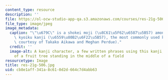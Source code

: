 ```yaml
---
content_type: resource
description: ''
file: https://ol-ocw-studio-app-qa.s3.amazonaws.com/courses/res-21g-506-kanji-learning-any-time-any-place-for-japanese-vi-spring-2021/cb8e1aff341a8c610d2d664c7d4abb63_res-21g-506.jpg
file_type: image/jpeg
image_metadata:
  caption: "\"\u679C\" is a shokei moji (\u8C61\u5F62\u6587\u5B57) among the 1026\
    \ kyoiku kanji (\u6559\u80B2\u6F22\u5B57), the most commonly used kanji (Image\
    \ courtesy of Takako Aikawa and Meghan Perdue)."
  credit: ''
  image-alt: A kanji character, a few written phrases using this kanji, and an illustration
    of a fruit tree standing in the middle of a field
resourcetype: Image
title: res-21g-506.jpg
uid: cb8e1aff-341a-8c61-0d2d-664c7d4abb63
---
```

